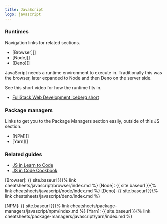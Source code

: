 ```yaml
---
title: JavaScript
logo: javascript
---
```



### Runtimes

Navigation links for related sections.

- [Browser][]
- [Node][]
- [Deno][]

JavaScript needs a runtime environment to execute in. Traditionally this was the browser, later expanded to Node and then Deno on the server side.

See this short video for how the runtime fits in.

- [FullStack Web Development iceberg short](https://youtu.be/JMWNYfPIF2U)

### Package managers

Links to get you to the Package Managers section easily, outside of this JS section.

- [NPM][]
- [Yarn][]


### Related guides

- [JS in Learn to Code][]
- [JS in Code Cookbook][]


[Browser]: {{ site.baseurl }}{% link cheatsheets/javascript/browser/index.md %}
[Node]: {{ site.baseurl }}{% link cheatsheets/javascript/node/index.md %}
[Deno]: {{ site.baseurl }}{% link cheatsheets/javascript/deno/index.md %}

[NPM]: {{ site.baseurl }}{% link cheatsheets/package-managers/javascript/npm/index.md %}
[Yarn]: {{ site.baseurl }}{% link cheatsheets/package-managers/javascript/yarn/index.md %}

[JS in Learn to Code]: https://github.com/MichaelCurrin/learn-to-code/blob/master/en/topics/scripting_languages/JavaScript/README.md
[JS in Code Cookbook]: https://michaelcurrin.github.io/code-cookbook/recipes/javascript/

